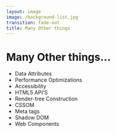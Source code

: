 ```yaml
---
layout: image
image: /background-list.jpg
transition: fade-out
title: Many Other things
---
```


<div class="flex flex-justify-center h-full flex-col">
  <div class="background">

  <h1 class="text-left m-b-0 font-bold">
    Many Other things...
  </h1>

  <ul>
    <li> Data Attributes </li>
    <li> Performance Optimizations </li>
    <li> Accessibility </li>
    <li> HTML5 API'S </li>
    <li> Render-tree Construction </li>
    <li> CSSOM </li>
    <li> Meta tags </li>
    <li> Shadow DOM </li>
    <li> Web Components </li>
  </ul>

  </div>
</div>

<style>
  a {
    font-weight: 600;
  }
</style>
